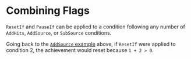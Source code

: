 # Combining Flags

`ResetIf` and `PauseIf` can be applied to a condition following any number of `AddHits`, `AddSource`, or `SubSource` conditions.

Going back to the [`AddSource` example](/developer-docs/flags/addsource) above, if `ResetIf` were applied to condition 2, the achievement would reset because `1 + 2 > 0`.
